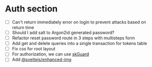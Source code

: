 # Auth section

- [ ] Can't return immediately error on login to prevent attacks based on return time
- [ ] Should I add salt to Argon2id generated password?
- [ ] Refactor reset password route in 3 steps with multisteps form
- [ ] Add get and delete queries into a single transaction for tokens table
- [ ] Fix css for root layout
- [ ] For authorization, we can use [skGuard](https://github.com/qwacko/skGuard)
- [ ] Add [@sveltejs/enhanced-img](https://kit.svelte.dev/docs/images)
